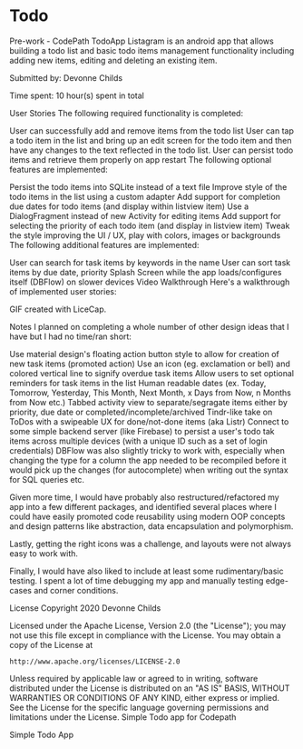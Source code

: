 # Todo
Pre-work - CodePath TodoApp
Listagram is an android app that allows building a todo list and basic todo items management functionality including adding new items, editing and deleting an existing item.

Submitted by: Devonne Childs 

Time spent: 10 hour(s) spent in total

User Stories
The following required functionality is completed:

 User can successfully add and remove items from the todo list
 User can tap a todo item in the list and bring up an edit screen for the todo item and then have any changes to the text reflected in the todo list.
 User can persist todo items and retrieve them properly on app restart
The following optional features are implemented:

 Persist the todo items into SQLite instead of a text file
 Improve style of the todo items in the list using a custom adapter
 Add support for completion due dates for todo items (and display within listview item)
 Use a DialogFragment instead of new Activity for editing items
 Add support for selecting the priority of each todo item (and display in listview item)
 Tweak the style improving the UI / UX, play with colors, images or backgrounds
The following additional features are implemented:

 User can search for task items by keywords in the name
 User can sort task items by due date, priority
 Splash Screen while the app loads/configures itself (DBFlow) on slower devices
Video Walkthrough
Here's a walkthrough of implemented user stories:



GIF created with LiceCap.

Notes
I planned on completing a whole number of other design ideas that I have but I had no time/ran short:

Use material design's floating action button style to allow for creation of new task items (promoted action)
Use an icon (eg. exclamation or bell) and colored vertical line to signify overdue task items
Allow users to set optional reminders for task items in the list
Human readable dates (ex. Today, Tomorrow, Yesterday, This Month, Next Month, x Days from Now, n Months from Now etc.)
Tabbed activity view to separate/segragate items either by priority, due date or completed/incomplete/archived
Tindr-like take on ToDos with a swipeable UX for done/not-done items (aka Listr)
Connect to some simple backend server (like Firebase) to persist a user's todo tak items across multiple devices (with a unique ID such as a set of login credentials)
DBFlow was also slightly tricky to work with, especially when changing the type for a column the app needed to be recompiled before it would pick up the changes (for autocomplete) when writing out the syntax for SQL queries etc.

Given more time, I would have probably also restructured/refactored my app into a few different packages, and identified several places where I could have easily promoted code reusability using modern OOP concepts and design patterns like abstraction, data encapsulation and polymorphism.

Lastly, getting the right icons was a challenge, and layouts were not always easy to work with.

Finally, I would have also liked to include at least some rudimentary/basic testing. I spent a lot of time debugging my app and manually testing edge-cases and corner conditions.

License
Copyright 2020 Devonne Childs

Licensed under the Apache License, Version 2.0 (the "License");
you may not use this file except in compliance with the License.
You may obtain a copy of the License at

    http://www.apache.org/licenses/LICENSE-2.0

Unless required by applicable law or agreed to in writing, software
distributed under the License is distributed on an "AS IS" BASIS,
WITHOUT WARRANTIES OR CONDITIONS OF ANY KIND, either express or implied.
See the License for the specific language governing permissions and
limitations under the License.
Simple Todo app for Codepath

Simple Todo App
